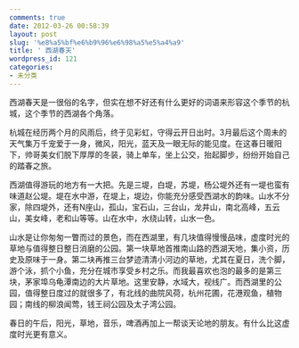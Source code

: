 ```yaml
---
comments: true
date: 2012-03-26 00:58:39
layout: post
slug: '%e8%a5%bf%e6%b9%96%e6%98%a5%e5%a4%a9'
title: ' 西湖春天'
wordpress_id: 121
categories:
- 未分类
---
```


西湖春天是一很俗的名字，但实在想不好还有什么更好的词语来形容这个季节的杭城，这个季节的西湖各个角落。

杭城在经历两个月的风雨后，终于见彩虹，守得云开日出时。3月最后这个周未的天气集万千宠爱于一身，微风，阳光，蓝天及一眼无际的能见度。在这春日暖阳下，帅哥美女们脱下厚厚的冬装，骑上单车，坐上公交，抬起脚步，纷纷开始自己的踏春之旅。

西湖值得游玩的地方有一大把。先是三堤，白堤，苏堤，杨公堤外还有一堤也蛮有味道赵公堤。堤在水中游，在堤上，堤边，你能充分感受西湖水的韵味。山水不分家，除四堤外，还有N座山，孤山，宝石山，三台山，龙井山，南北高峰，五云山，美女峰，老和山等等。山在水中，水绕山转，山水一色。

山水是让你匆匆一瞥而过的景色，而在西湖里，有几块值得慢慢品味，虚度时光的草地与值得整日整日消磨的公园。第一块草地首推南山路的西湖天地，集小资，历史及原味于一身。第二块再推三台梦迹清清小河边的草地，尤其在夏日，洗个脚，游个泳，抓个小鱼，充分在城市享受乡村之乐。而我最喜欢也泡的最多的是第三块，茅家埠乌龟潭南边的大片草地。这里安静，水域大，视线广。而西湖里的公园，值得整日度过的就很多了，有北线的曲院风荷，杭州花圃，花港观鱼，植物园；南线的柳浪闻莺，钱王祠公园及太子湾公园。

春日的午后，阳光，草地，音乐，啤酒再加上一帮谈天论地的朋友。有什么比这虚度时光更有意义。
